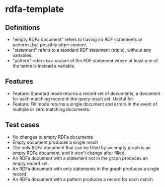 # rdfa-template

## Definitions

* "empty RDFa document" refers to having no RDF statements or patterns, but possibly other content.
* "statement" refers to a standard RDF statement (triple), without any variables.
* "pattern" refers to a variant of the RDF statement where at least one of the terms is instead a variable.


## Features

* Feature: Standard mode returns a record set of documents, a document for each matching record in the query result set. Useful for 
* Feature: Fill mode returns a single document and errors in the event of multiple or zero matching documents.


## Test cases
* No changes to empty RDFa documents
* Empty document produces a single result
* The only RDFa document that can be filled by an empty graph is an empty RDFa document, and it won't change after filled.
* An RDFa document with a statement not in the graph produces an empty record set.
* An RDFa document with only statements in the graph produces a single record
* An RDFa document with a pattern produces a record for each match

